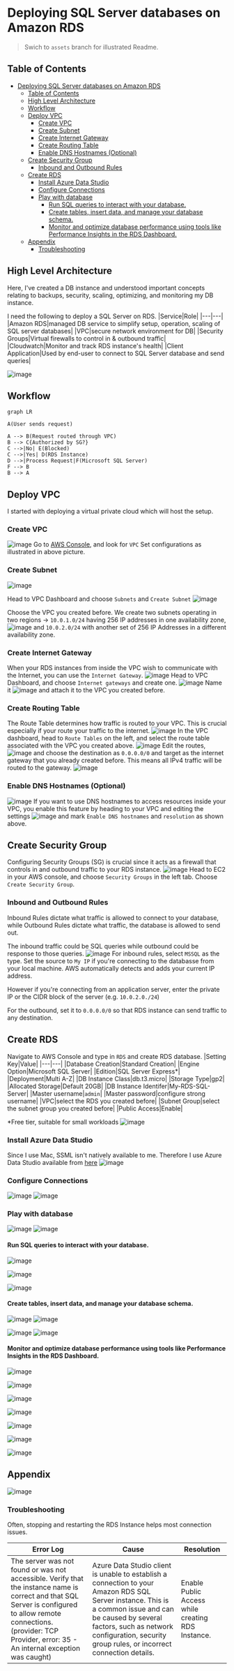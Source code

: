 # Deploying SQL Server databases on Amazon RDS
> Swich to `assets` branch for illustrated Readme.
## Table of Contents
- [Deploying SQL Server databases on Amazon RDS](#deploying-sql-server-databases-on-amazon-rds)
  - [Table of Contents](#table-of-contents)
  - [High Level Architecture](#high-level-architecture)
  - [Workflow](#workflow)
  - [Deploy VPC](#deploy-vpc)
    - [Create VPC](#create-vpc)
    - [Create Subnet](#create-subnet)
    - [Create Internet Gateway](#create-internet-gateway)
    - [Create Routing Table](#create-routing-table)
    - [Enable DNS Hostnames (Optional)](#enable-dns-hostnames-optional)
  - [Create Security Group](#create-security-group)
    - [Inbound and Outbound Rules](#inbound-and-outbound-rules)
  - [Create RDS](#create-rds)
    - [Install Azure Data Studio](#install-azure-data-studio)
    - [Configure Connections](#configure-connections)
    - [Play with database](#play-with-database)
      - [Run SQL queries to interact with your database.](#run-sql-queries-to-interact-with-your-database)
      - [Create tables, insert data, and manage your database schema.](#create-tables-insert-data-and-manage-your-database-schema)
      - [Monitor and optimize database performance using tools like Performance Insights in the RDS Dashboard.](#monitor-and-optimize-database-performance-using-tools-like-performance-insights-in-the-rds-dashboard)
  - [Appendix](#appendix)
    - [Troubleshooting](#troubleshooting)

## High Level Architecture
Here, I've created a DB instance and understood important concepts relating to backups, security, scaling, optimizing, and monitoring my DB instance.

I need the following to deploy a SQL Server on RDS.
|Service|Role|
|---|---|
|Amazon RDS|managed DB service to simplify setup, operation, scaling of SQL server databases|
|VPC|secure network environment for DB|
|Security Groups|Virtual firewalls to control in & outbound traffic|
|Cloudwatch|Monitor and track RDS instance's health|
|Client Application|Used by end-user to connect to SQL Server database and send queries|

![image](./assets/03-arch-diag.png)

## Workflow
```mermaid
graph LR

A(User sends request)

A --> B(Request routed through VPC)
B --> C{Authorized by SG?}
C -->|No| E(Blocked)
C -->|Yes| D(RDS Instance)
D -->|Process Request|F(Microsoft SQL Server)
F --> B
B --> A
```
## Deploy VPC
I started with deploying a virtual private cloud which will host the setup.
### Create VPC
![image](./assets/Screenshot%202024-12-09%20at%2021.13.28.png)
Go to [AWS Console](https://console.aws.amazon.com/console/home), and look for `VPC`
Set configurations as illustrated in above picture.
### Create Subnet
![image](./assets/Screenshot%202024-12-09%20at%2021.14.30.png)

Head to VPC Dashboard and choose `Subnets` and `Create Subnet`
![image](./assets/Screenshot%202024-12-09%20at%2021.17.06.png)

Choose the VPC you created before. We create two subnets operating in two regions -> `10.0.1.0/24` having 256 IP addresses in one availability zone, 
![image](./assets/Screenshot%202024-12-09%20at%2021.19.25.png)
and `10.0.2.0/24` with another set of 256 IP Addresses in a different availability zone.
### Create Internet Gateway
When your RDS instances from inside the VPC wish to communicate with the Internet, you can use the `Internet Gateway`. 
![image](./assets/Screenshot%202024-12-09%20at%2021.22.47.png)
Head to VPC Dashboard, and choose `Internet gateways` and create one.
![image](./assets/Screenshot%202024-12-09%20at%2021.24.44.png)
Name it
![image](./assets/Screenshot%202024-12-09%20at%2021.25.31.png)
and attach it to the VPC you created before.
### Create Routing Table
The Route Table determines how traffic is routed to your VPC. This is crucial especially if your route your traffic to the internet. 
![image](./assets/Screenshot%202024-12-09%20at%2021.26.49.png)
In the VPC dashboard, head to `Route Tables` on the left, and select the route table associated with the VPC you created above.
![image](./assets/Screenshot%202024-12-09%20at%2021.27.59.png)
Edit the routes, 
![image](./assets/Screenshot%202024-12-09%20at%2021.29.25.png)
and choose the destination as `0.0.0.0/0` and target as the internet gateway that you already created before. This means all IPv4 traffic will be routed to the gateway.
![image](./assets/Screenshot%202024-12-09%20at%2021.31.36.png)
### Enable DNS Hostnames (Optional)
![image](./assets/Screenshot%202024-12-09%20at%2021.32.06.png)
If you want to use DNS hostnames to access resources inside your VPC, you enable this feature by heading to your VPC and editing the settings
![image](./assets/Screenshot%202024-12-09%20at%2021.32.50.png)
and mark `Enable DNS hostnames` and `resolution` as shown above.
## Create Security Group
Configuring Security Groups (SG) is crucial since it acts as a firewall that controls in and outbound traffic to your RDS instance.
![image](./assets/Screenshot%202024-12-09%20at%2021.34.52.png)
Head to EC2 in your AWS console, and choose `Security Groups` in the left tab. Choose `Create Security Group`.

### Inbound and Outbound Rules
Inbound Rules dictate what traffic is allowed to connect to your database, while Outbound Rules dictate what traffic, the database is allowed to send out. 

The inbound traffic could be SQL queries while outbound could be response to those queries.
![image](./assets/Screenshot%202024-12-09%20at%2021.40.59.png)
For inbound rules, select `MSSQL` as the type. Set the source to `My IP`  if you're connecting to the databasse from your local machine. AWS automatically detects and adds your current IP address.

However if you're connecting from an application server, enter the private IP or the CIDR block of the server (e.g. `10.0.2.0./24`)

For the outbound, set it to `0.0.0.0/0` so that RDS instance can send traffic to any destination.
## Create RDS
Navigate to AWS Console and type in `RDS` and create RDS database.
|Setting Key|Value|
|---|---|
|Database Creation|Standard Creation|
|Engine Option|Microsoft SQL Server|
|Edition|SQL Server Express*|
|Deployment|Multi A-Z|
|DB Instance Class|db.t3.micro|
|Storage Type|gp2|
|Allocated Storage|Default 20GB|
|DB Instance Identifer|My-RDS-SQL-Server|
|Master username|`admin`|
|Master password|configure strong username|
|VPC|select the RDS you created before|
|Subnet Group|select the subnet group you created before|
|Public Access|Enable|

*Free tier, suitable for small workloads
![image](./assets/Screenshot%202024-12-09%20at%2022.21.43.png)

### Install Azure Data Studio
Since I use Mac, SSML isn't natively available to me.
Therefore I use Azure Data Studio available from [here](https://learn.microsoft.com/en-us/azure-data-studio/download-azure-data-studio?tabs=macOS-install%2Cwin-user-install%2Credhat-install%2Cwindows-uninstall%2Credhat-uninstall#download-azure-data-studio)
![image](./assets/Screenshot%202024-12-09%20at%2022.02.01.png)
### Configure Connections
![image](./assets/Screenshot%202024-12-09%20at%2022.22.09.png)
![image](./assets/Screenshot%202024-12-09%20at%2022.23.28.png)

### Play with database
![image](./assets/Screenshot%202024-12-10%20at%2010.12.03.png)
![image](./assets/Screenshot%202024-12-10%20at%2010.27.01.png)
#### Run SQL queries to interact with your database.
![image](./assets/Screenshot%202024-12-10%20at%2010.27.11.png)

![image](./assets/Screenshot%202024-12-10%20at%2010.28.13.png)

![image](./assets/Screenshot%202024-12-10%20at%2010.28.37.png)
#### Create tables, insert data, and manage your database schema.
![image](./assets/Screenshot%202024-12-10%20at%2010.29.27.png)
![image](./assets/Screenshot%202024-12-10%20at%2010.36.24.png)

![image](./assets/Screenshot%202024-12-10%20at%2010.37.00.png)
![image](./assets/Screenshot%202024-12-10%20at%2011.03.59.png)
#### Monitor and optimize database performance using tools like Performance Insights in the RDS Dashboard.
![image](./assets/Screenshot%202024-12-10%20at%2010.43.54.png)

![image](./assets/Screenshot%202024-12-10%20at%2010.45.32.png)

![image](./assets/Screenshot%202024-12-10%20at%2010.46.01.png)

![image](./assets/Screenshot%202024-12-10%20at%2010.46.40.png)

![image](./assets/Screenshot%202024-12-10%20at%2010.51.00.png)

![image](./assets/Screenshot%202024-12-10%20at%2010.51.24.png)

![image](./assets/chrome-capture-2024-12-10.gif)
## Appendix
![image](./assets/Screenshot%202024-12-10%20at%2011.15.44.png)
### Troubleshooting
Often, stopping and restarting the RDS Instance helps most connection issues.

| Error Log | Cause | Resolution |
|---|---|---|
|The server was not found or was not accessible. Verify that the instance name is correct and that SQL Server is configured to allow remote connections. (provider: TCP Provider, error: 35 - An internal exception was caught)|Azure Data Studio client is unable to establish a connection to your Amazon RDS SQL Server instance. This is a common issue and can be caused by several factors, such as network configuration, security group rules, or incorrect connection details.|Enable Public Access while creating RDS Instance.|